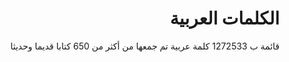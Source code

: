 <h1 dir="rtl">الكلمات العربية</h1>

<p dir="rtl">قائمة ب 1272533 كلمة عربية تم جمعها من أكثر من 650 كتابا قديما وحديثا
